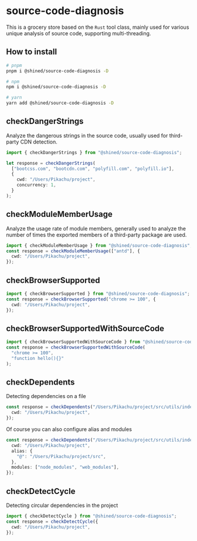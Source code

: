 # source-code-diagnosis

This is a grocery store based on the `Rust` tool class, mainly used for various unique analysis of source code, supporting multi-threading.

## How to install

```bash
# pnpm
pnpm i @shined/source-code-diagnosis -D

# npm
npm i @shined/source-code-diagnosis -D

# yarn
yarn add @shined/source-code-diagnosis -D
```

## checkDangerStrings

Analyze the dangerous strings in the source code, usually used for third-party CDN detection.

```ts
import { checkDangerStrings } from "@shined/source-code-diagnosis";

let response = checkDangerStrings(
  ["bootcss.com", "bootcdn.com", "polyfill.com", "polyfill.io"],
  {
    cwd: "/Users/Pikachu/project",
    concurrency: 1,
  }
);
```

## checkModuleMemberUsage

Analyze the usage rate of module members, generally used to analyze the number of times the exported members of a third-party package are used.

```ts
import { checkModuleMemberUsage } from "@shined/source-code-diagnosis";
const response = checkModuleMemberUsage(["antd"], {
  cwd: "/Users/Pikachu/project",
});
```

## checkBrowserSupported

```ts
import { checkBrowserSupported } from "@shined/source-code-diagnosis";
const response = checkBrowserSupported("chrome >= 100", {
  cwd: "/Users/Pikachu/project",
});
```

## checkBrowserSupportedWithSourceCode

```ts
import { checkBrowserSupportedWithSourceCode } from "@shined/source-code-diagnosis";
const response = checkBrowserSupportedWithSourceCode(
  "chrome >= 100",
  "function hello(){}"
);
```

## checkDependents

Detecting dependencies on a file

```ts
const response = checkDependents("/Users/Pikachu/project/src/utils/index.ts", {
  cwd: "/Users/Pikachu/project",
});
```

Of course you can also configure alias and modules

```ts
const response = checkDependents("/Users/Pikachu/project/src/utils/index.ts", {
  cwd: "/Users/Pikachu/project",
  alias: {
    "@": "/Users/Pikachu/project/src",
  },
  modules: ["node_modules", "web_modules"],
});
```

## checkDetectCycle

Detecting circular dependencies in the project

```ts
import { checkDetectCycle } from "@shined/source-code-diagnosis";
const response = checkDetectCycle({
  cwd: "/Users/Pikachu/project",
});
```
